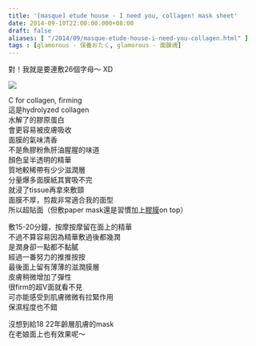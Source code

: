 ```yaml
---
title: '[masque] etude house - I need you, collagen! mask sheet'
date: 2014-09-10T22:00:00.000+08:00
draft: false
aliases: [ "/2014/09/masque-etude-house-i-need-you-collagen.html" ]
tags : [glamorous - 保養おたく, glamorous - 面膜魂]
---
```


對！我就是要連敷26個字母～ XD  

![](/images/etudehousec.jpg)

C for collagen, firming  
這是hydrolyzed collagen  
水解了的膠原蛋白  
會更容易被皮膚吸收  
面膜的氣味清香  
不是魚膠粉魚肝油腥腥的味道  
顏色呈半透明的精華  
質地較稀帶有少少滋潤層  
分量爆多面膜紙其實吸不完  
就浸了tissue再拿來敷頸  
面膜不厚，剪裁非常適合我的面型  
所以超貼面（但敷paper mask還是習慣加上[膠膜](https://hidie.net/daisosilicone/)on top）  
  
敷15-20分鐘，按摩按摩留在面上的精華  
不過不算容易因為精華敷過後都幾潤  
是潤身卻一點都不黏膩  
經過一番努力的推推按按  
最後面上留有薄薄的滋潤膜層  
皮膚稍微增加了彈性  
很firm的超V面就看不見  
可亦能感受到肌膚微微有拉緊作用  
保濕程度也不錯  
  
沒想到給18 22年齡層肌膚的mask  
在老娘面上也有效果呢～
